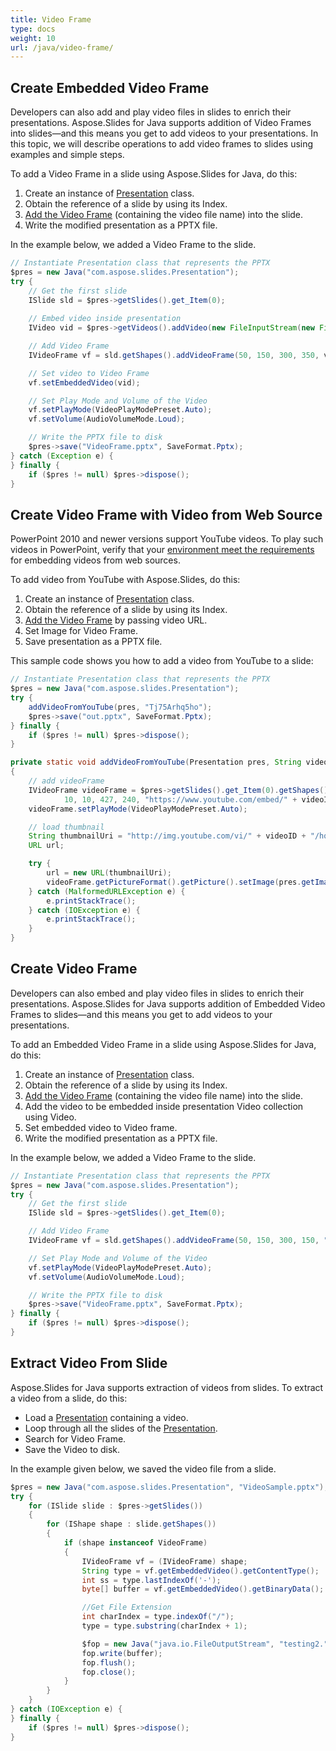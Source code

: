 ```yaml
---
title: Video Frame
type: docs
weight: 10
url: /java/video-frame/
---
```


## **Create Embedded Video Frame**
Developers can also add and play video files in slides to enrich their presentations. Aspose.Slides for Java supports addition of Video Frames into slides—and this means you get to add videos to your presentations. In this topic, we will describe operations to add video frames to slides using examples and simple steps.

To add a Video Frame in a slide using Aspose.Slides for Java, do this:

1. Create an instance of [Presentation](https://apireference.aspose.com/slides/java/com.aspose.slides/Presentation) class.
1. Obtain the reference of a slide by using its Index.
1. [Add the Video Frame](https://apireference.aspose.com/slides/java/com.aspose.slides/IShapeCollection#addVideoFrame-float-float-float-float-com.aspose.slides.IVideo-) (containing the video file name) into the slide.
1. Write the modified presentation as a PPTX file.

In the example below, we added a Video Frame to the slide.

```java
// Instantiate Presentation class that represents the PPTX
$pres = new Java("com.aspose.slides.Presentation");
try {
    // Get the first slide
    ISlide sld = $pres->getSlides().get_Item(0);
    
    // Embed video inside presentation
    IVideo vid = $pres->getVideos().addVideo(new FileInputStream(new File("Wildlife.mp4")));

    // Add Video Frame
    IVideoFrame vf = sld.getShapes().addVideoFrame(50, 150, 300, 350, vid);

    // Set video to Video Frame
    vf.setEmbeddedVideo(vid);

    // Set Play Mode and Volume of the Video
    vf.setPlayMode(VideoPlayModePreset.Auto);
    vf.setVolume(AudioVolumeMode.Loud);

    // Write the PPTX file to disk
    $pres->save("VideoFrame.pptx", SaveFormat.Pptx);
} catch (Exception e) {
} finally {
    if ($pres != null) $pres->dispose();
}
```

## **Create Video Frame with Video from Web Source**
PowerPoint 2010 and newer versions support YouTube videos. To play such videos in PowerPoint, verify that your [environment meet the requirements](https://support.office.com/en-us/article/Requirements-for-using-the-PowerPoint-YouTube-feature-2a0e184d-af50-4da9-b530-e4355ac436a9?ui=en-US&rs=en-US&ad=US) for embedding videos from web sources.

To add video from YouTube with Aspose.Slides, do this:

1. Create an instance of [Presentation](https://apireference.aspose.com/slides/java/com.aspose.slides/Presentation) class.
1. Obtain the reference of a slide by using its Index.
1. [Add the Video Frame](https://apireference.aspose.com/slides/java/com.aspose.slides/IShapeCollection#addVideoFrame-float-float-float-float-java.lang.String-) by passing video URL.
1. Set Image for Video Frame.
1. Save presentation as a PPTX file.

This sample code shows you how to add a video from YouTube to a slide:

```java
// Instantiate Presentation class that represents the PPTX
$pres = new Java("com.aspose.slides.Presentation");
try {
    addVideoFromYouTube(pres, "Tj75Arhq5ho");
    $pres->save("out.pptx", SaveFormat.Pptx);
} finally {
    if ($pres != null) $pres->dispose();
}
```
```java
private static void addVideoFromYouTube(Presentation pres, String videoID)
{
    // add videoFrame
    IVideoFrame videoFrame = $pres->getSlides().get_Item(0).getShapes().addVideoFrame(
            10, 10, 427, 240, "https://www.youtube.com/embed/" + videoID);
    videoFrame.setPlayMode(VideoPlayModePreset.Auto);

    // load thumbnail
    String thumbnailUri = "http://img.youtube.com/vi/" + videoID + "/hqdefault.jpg";
    URL url;

    try {
        url = new URL(thumbnailUri);
        videoFrame.getPictureFormat().getPicture().setImage(pres.getImages().addImage(url.openStream()));
    } catch (MalformedURLException e) {
        e.printStackTrace();
    } catch (IOException e) {
        e.printStackTrace();
    }
}
```

## **Create Video Frame**
Developers can also embed and play video files in slides to enrich their presentations. Aspose.Slides for Java supports addition of Embedded Video Frames to slides—and this means you get to add videos to your presentations. 

To add an Embedded Video Frame in a slide using Aspose.Slides for Java, do this:

1. Create an instance of [Presentation](https://apireference.aspose.com/slides/java/com.aspose.slides/Presentation) class.
1. Obtain the reference of a slide by using its Index.
1. [Add the Video Frame](https://apireference.aspose.com/slides/java/com.aspose.slides/IShapeCollection#addVideoFrame-float-float-float-float-java.lang.String-) (containing the video file name) into the slide.
1. Add the video to be embedded inside presentation Video collection using Video.
1. Set embedded video to Video frame.
1. Write the modified presentation as a PPTX file.

In the example below, we added a Video Frame to the slide.

```java
// Instantiate Presentation class that represents the PPTX
$pres = new Java("com.aspose.slides.Presentation");
try {
    // Get the first slide
    ISlide sld = $pres->getSlides().get_Item(0);

    // Add Video Frame
    IVideoFrame vf = sld.getShapes().addVideoFrame(50, 150, 300, 150, "Wildlife.mp4");

    // Set Play Mode and Volume of the Video
    vf.setPlayMode(VideoPlayModePreset.Auto);
    vf.setVolume(AudioVolumeMode.Loud);

    // Write the PPTX file to disk
    $pres->save("VideoFrame.pptx", SaveFormat.Pptx);
} finally {
    if ($pres != null) $pres->dispose();
}
```

## **Extract Video From Slide**
Aspose.Slides for Java supports extraction of videos from slides. To extract a video from a slide, do this:

- Load a [Presentation](https://apireference.aspose.com/slides/java/com.aspose.slides/Presentation) containing a video.
- Loop through all the slides of the [Presentation](https://apireference.aspose.com/slides/java/com.aspose.slides/Presentation).
- Search for Video Frame.
- Save the Video to disk.

In the example given below, we saved the video file from a slide.

```java
$pres = new Java("com.aspose.slides.Presentation", "VideoSample.pptx");
try {
    for (ISlide slide : $pres->getSlides()) 
    {
        for (IShape shape : slide.getShapes()) 
        {
            if (shape instanceof VideoFrame) 
            {
                IVideoFrame vf = (IVideoFrame) shape;
                String type = vf.getEmbeddedVideo().getContentType();
                int ss = type.lastIndexOf('-');
                byte[] buffer = vf.getEmbeddedVideo().getBinaryData();

                //Get File Extension
                int charIndex = type.indexOf("/");
                type = type.substring(charIndex + 1);

                $fop = new Java("java.io.FileOutputStream", "testing2." + type);
                fop.write(buffer);
                fop.flush();
                fop.close();
            }
        }
    }
} catch (IOException e) {
} finally {
    if ($pres != null) $pres->dispose();
}
```